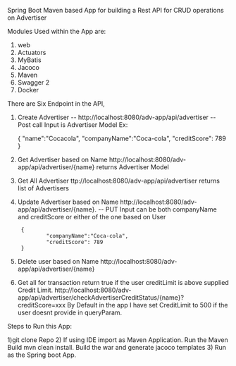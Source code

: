 Spring Boot Maven based App for building a Rest API for CRUD operations on Advertiser

Modules Used within the App are:
1) web
2) Actuators
3) MyBatis
4) Jacoco
5) Maven
6) Swagger 2
7) Docker

There are Six Endpoint in the API,

1) Create Advertiser  -- http://localhost:8080/adv-app/api/advertiser -- Post call 
   Input is Advertiser Model 
    Ex: 
    
    {
	"name":"Cocacola",
	"companyName":"Coca-cola",
	"creditScore": 789
	}
	
2) Get Advertiser based on Name 	http://localhost:8080/adv-app/api/advertiser/{name} returns Advertiser Model

3) Get All Advertiser ttp://localhost:8080/adv-app/api/advertiser returns list of Advertisers

4) Update  Advertiser based on Name http://localhost:8080/adv-app/api/advertiser/{name}.  -- PUT
		Input can be both companyName and creditScore  or either of the one based on User 
		
		{
				"companyName":"Coca-cola",
				"creditScore": 789
		}

5) Delete user based on Name http://localhost:8080/adv-app/api/advertiser/{name}

6) Get all for transaction return true if the user creditLimit is above supplied Credit Limit.
	http://localhost:8080/adv-app/api/advertiser/checkAdvertiserCreditStatus/{name}?creditScore=xxx
	By Default in the app I have set CreditLimit to 500 if the user doesnt provide in queryParam.
	
Steps to Run this App:

1)git clone Repo
2) If using IDE import as Maven Application. Run the Maven Build mvn clean install. Build the war and generate jacoco templates
3) Run as the Spring boot App.
	
